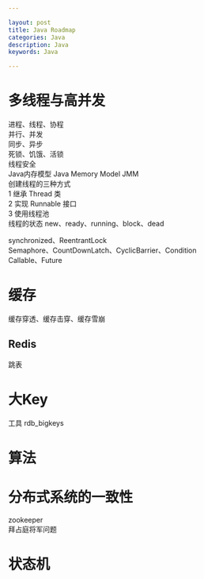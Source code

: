 ```yaml
---

layout: post
title: Java Roadmap
categories: Java
description: Java
keywords: Java

---
```


# 多线程与高并发
进程、线程、协程  
并行、并发  
同步、异步  
死锁、饥饿、活锁  
线程安全  
Java内存模型 Java Memory Model JMM  
创建线程的三种方式  
1 继承 Thread 类  
2 实现 Runnable 接口  
3 使用线程池  
线程的状态 new、ready、running、block、dead  

synchronized、ReentrantLock  
Semaphore、CountDownLatch、CyclicBarrier、Condition  
Callable、Future  


# 缓存
缓存穿透、缓存击穿、缓存雪崩  
## Redis
跳表  

# 大Key
工具 rdb_bigkeys  

# 算法

# 分布式系统的一致性
zookeeper  
拜占庭将军问题  

# 状态机
